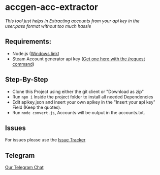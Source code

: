 # accgen-acc-extractor

*This tool just helps in Extracting accounts from your api key in the user:pass format without too much hassle*

## Requirements:
- Node.js ([Windows link](https://nodejs.org))
- Steam Account generator api key ([Get one here with the /request command](https://t.me/sag_stats_bot))

## Step-By-Step
- Clone this Project using either the git client or "Download as zip"
- Run `npm i` Inside the project folder to install all needed Dependencies
- Edit apikey.json and insert your own apikey in the "Insert your api key" Field (Keep the quotes).
- Run `node convert.js`, Accounts will be output in the accounts.txt.

## Issues
For issues please use the [Issue Tracker](https://github.com/nullworks/accgen-acc-extractor/issues)

## Telegram
[Our Telegram Chat](https://t.me/sag_bot_chat)
